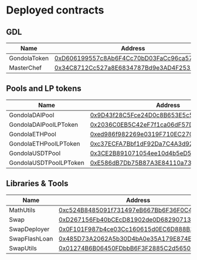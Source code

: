 # Deployed contracts


## GDL

| Name         | Address                                    |
|--------------|--------------------------------------------|
| GondolaToken | [0xD606199557c8Ab6F4Cc70bD03FaCc96ca576f142](https://cchain.explorer.avax.network/address/0xD606199557c8Ab6F4Cc70bD03FaCc96ca576f142/) |
| MasterChef   | [0x34C8712Cc527a8E6834787Bd9e3AD4F2537B0f50](https://cchain.explorer.avax.network/address/0x34C8712Cc527a8E6834787Bd9e3AD4F2537B0f50/) |

## Pools and LP tokens

| Name                   | Address                                    |
|------------------------|--------------------------------------------|
| GondolaDAIPool         | [0x9D43f28C5Fce24D0c8B653E5c5859E0421Af7783](https://cchain.explorer.avax.network/address/0x9D43f28C5Fce24D0c8B653E5c5859E0421Af7783/) |
| GondolaDAIPoolLPToken  | [0x2036C0EB5C42eF7f1ca06dF57D07F79eb3a2e0C8](https://cchain.explorer.avax.network/address/0x2036C0EB5C42eF7f1ca06dF57D07F79eb3a2e0C8/) |
| GondolaETHPool         | [0xed986f982269e0319F710EC270875dE2b2A443d2](https://cchain.explorer.avax.network/address/0xed986f982269e0319F710EC270875dE2b2A443d2/) |
| GondolaETHPoolLPToken  | [0xc37ECFA7Bbf1dF92Da7C4A3d92d8CF8657D1FF7f](https://cchain.explorer.avax.network/address/0xc37ECFA7Bbf1dF92Da7C4A3d92d8CF8657D1FF7f/) |
| GondolaUSDTPool        | [0x3CE2B891071054ee10d4b5eD5a9446f9016F90d8](https://cchain.explorer.avax.network/address/0x3CE2B891071054ee10d4b5eD5a9446f9016F90d8/) |
| GondolaUSDTPoolLPToken | [0xE586dB7Db75B87A3E84110a73b99960F5f106c6A](https://cchain.explorer.avax.network/address/0xE586dB7Db75B87A3E84110a73b99960F5f106c6A/) |


## Libraries & Tools

| Name          | Address                                    |
|---------------|--------------------------------------------|
| MathUtils     | [0xc524B8485091f731497eB667Bb6F36F0C4bfc15B]((https://cchain.explorer.avax.network/address/0xc524B8485091f731497eB667Bb6F36F0C4bfc15B/)) |
| Swap          | [0xD267156Fb40bCEcD81902de0D68290713ad7706B]((https://cchain.explorer.avax.network/address/0xD267156Fb40bCEcD81902de0D68290713ad7706B/)) |
| SwapDeployer  | [0x0F101F987b4ce03Cc160615d0EC6D888B3A40Fdd]((https://cchain.explorer.avax.network/address/0x0F101F987b4ce03Cc160615d0EC6D888B3A40Fdd/)) |
| SwapFlashLoan | [0x485D73A2062A5b30D4bA0e35A179E874E4F92d76]((https://cchain.explorer.avax.network/address/0x485D73A2062A5b30D4bA0e35A179E874E4F92d76/)) |
| SwapUtils     | [0x01274B6B06450FDbbB6F3F2885C2d56506fA1C16]((https://cchain.explorer.avax.network/address/0x01274B6B06450FDbbB6F3F2885C2d56506fA1C16/)) |
